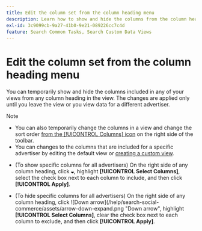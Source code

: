 ```yaml
---
title: Edit the column set from the column heading menu
description: Learn how to show and hide the columns from the column heading.
exl-id: 3c9099cb-9a27-41b0-9e21-089226cc7c4d
feature: Search Common Tasks, Search Custom Data Views
---
```

# Edit the column set from the column heading menu

You can temporarily show and hide the columns included in any of your views from any column heading in the view. The changes are applied only until you leave the view or you view data for a different advertiser.

>[!NOTE]
>
>* You can also temporarily change the columns in a view and change the sort order [from the [!UICONTROL Columns] icon](/help/search-social-commerce/common-tasks/data-views/ad-hoc-settings/column-set-edit-sort-icon.md) on the right side of the toolbar.
>* You can changes to the columns that are included for a specific advertiser by editing the default view or [creating a custom view](/help/search-social-commerce/common-tasks/data-views/custom-default-views-manage.md#create-custom-view).

* (To show specific columns for all advertisers) On the right side of any column heading, click ![Down arrow](/help/search-social-commerce/assets/arrow-down-expand.png "Down arrow"), highlight **[!UICONTROL Select Columns]**, select the check box next to each column to include, and then click **[!UICONTROL Apply]**.

* (To hide specific columns for all advertisers) On the right side of any column heading, click ![Down arrow](/help/search-social-commerce/assets/arrow-down-expand.png "Down arrow", highlight **[!UICONTROL Select Columns]**, clear the check box next to each column to exclude, and then click **[!UICONTROL Apply]**.
